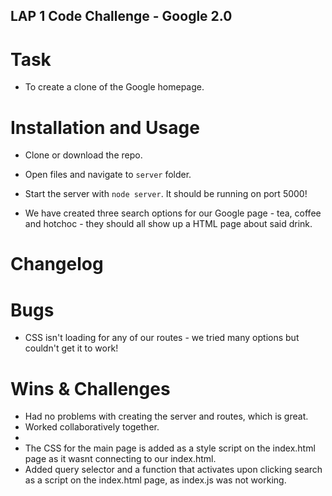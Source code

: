 ## LAP 1 Code Challenge - Google 2.0
# Task
- To create a clone of the Google homepage.

# Installation and Usage
- Clone or download the repo.
- Open files and navigate to ```server``` folder.
- Start the server with ```node server```. It should be running on port 5000!

- We have created three search options for our Google page - tea, coffee and hotchoc - they should all show up a HTML page about said drink.

# Changelog

# Bugs
- CSS isn't loading for any of our routes - we tried many options but couldn't get it to work!

# Wins & Challenges
- Had no problems with creating the server and routes, which is great.
- Worked collaboratively together. 
-
- The CSS for the main page is added as a style script on the index.html page as it wasnt connecting to our index.html.
- Added query selector and a function that activates upon clicking search as a script on the index.html page, as index.js was not working.
